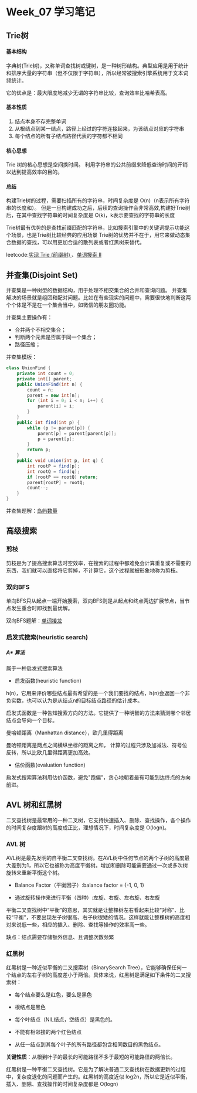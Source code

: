 # Week_07 学习笔记

## Trie树

#### 基本结构

字典树(Trie树)，又称单词查找树或键树，是一种树形结构。典型应用是用于统计和排序大量的字符串（但不仅限于字符串），所以经常被搜索引擎系统用于文本词频统计。

它的优点是：最大限度地减少无谓的字符串比较，查询效率比哈希表高。

#### 基本性质

1. 结点本身不存完整单词
2. 从根结点到某一结点，路径上经过的字符连接起来，为该结点对应的字符串
3. 每个结点的所有子结点路径代表的字符都不相同

#### 核心思想

Trie 树的核心思想是空间换时间。
利用字符串的公共前缀来降低查询时间的开销以达到提高效率的目的。

#### 总结
构建Trie树的过程，需要扫描所有的字符串，时间复杂度是 O(n)（n表示所有字符串的长度和）。
但是一旦构建成功之后，后续的查询操作会非常高效,构建好Trie树后，在其中查找字符串的时间复杂度是 O(k)，k表示要查找的字符串的长度

Trie树最有优势的是查找前缀匹配的字符串，比如搜索引擎中的关键词提示功能这个场景，也是Trie树比较经典的应用场景
Trie树的优势并不在于，用它来做动态集合数据的查找，可以用更加合适的散列表或者红黑树来替代。

leetcode:[实现 Trie (前缀树) ](ImplementTriePrefixTree.java)、[单词搜索 II ](WordSearchIi.java)

## 并查集(Disjoint Set)

并查集是一种树型的数据结构，用于处理不相交集合的合并和查询问题。
并查集解决的场景就是组团和配对问题。比如在有些现实的问题中，需要很快地判断这两个个体是不是在一个集合当中，如微信的朋友圈功能。

并查集主要操作有：
* 合并两个不相交集合；
* 判断两个元素是否属于同一个集合；
* 路径压缩；

并查集模板：

```java
class UnionFind { 
	private int count = 0; 
	private int[] parent; 
	public UnionFind(int n) { 
		count = n; 
		parent = new int[n]; 
		for (int i = 0; i < n; i++) { 
			parent[i] = i;
		}
	} 
	public int find(int p) { 
		while (p != parent[p]) { 
			parent[p] = parent[parent[p]]; 
			p = parent[p]; 
		}
		return p; 
	}
	public void union(int p, int q) { 
		int rootP = find(p); 
		int rootQ = find(q); 
		if (rootP == rootQ) return; 
		parent[rootP] = rootQ; 
		count--;
	}
}
```

并查集题解：[岛屿数量](NumberOfIslands.java)

## 高级搜索

### 剪枝

剪枝是为了提高搜索算法时空效率，在搜索的过程中都难免会计算重复或不需要的东西，我们就可以直接将它剪掉，不计算它，这个过程就被形象地称为剪枝。

### 双向BFS

单向BFS只从起点一端开始搜索，双向BFS则是从起点和终点两边扩展节点，当节点发生重合时即找到最优解。

双向BFS题解：[单词接龙](WordLadder.java)

### 启发式搜索(heuristic search)

##### A* 算法

属于一种启发式搜索算法

* 启发函数(heuristic function)

h(n)，它用来评价哪些结点最有希望的是一个我们要找的结点，h(n)会返回一个非负实数，也可以认为是从结点n的目标结点路径的估计成本。

启发式函数是一种告知搜索方向的方法。它提供了一种明智的方法来猜测哪个邻居结点会导向一个目标。

曼哈顿距离（Manhattan distance），欧几里得距离

曼哈顿距离是两点之间横纵坐标的距离之和， 计算的过程只涉及加减法、符号位反转，所以比欧几里得距离更加高效。

* 估价函数(evaluation function)

启发式搜索算法利用估价函数，避免"跑偏"，贪心地朝着最有可能到达终点的方向前进。

## AVL 树和红黑树

二叉查找树是最常用的一种二叉树，它支持快速插入、删除、查找操作，各个操作的时间复杂度跟树的高度成正比，理想情况下，时间复杂度是 O(logn)。

### AVL 树

AVL树是最先发明的自平衡二叉查找树。在AVL树中任何节点的两个子树的高度最大差别为1，所以它也被称为高度平衡树。增加和删除可能需要通过一次或多次树旋转来重新平衡这个树。

* Balance Factor（平衡因子）:balance factor = {-1, 0, 1}

* 通过旋转操作来进行平衡（四种）:左旋、右旋、左右旋、右左旋

平衡二叉查找树中“平衡”的意思，其实就是让整棵树左右看起来比较“对称”、比较“平衡”，不要出现左子树很高、右子树很矮的情况。这样就能让整棵树的高度相对来说低一些，相应的插入、删除、查找等操作的效率高一些。

缺点：结点需要存储额外信息、且调整次数频繁

### 红黑树

红黑树是一种近似平衡的二叉搜索树（BinarySearch Tree），它能够确保任何一个结点的左右子树的高度差小于两倍。具体来说，红黑树是满足如下条件的二叉搜索树：

* 每个结点要么是红色，要么是黑色

* 根结点是黑色

* 每个叶结点（NIL结点，空结点）是黑色的。

* 不能有相邻接的两个红色结点

* 从任一结点到其每个叶子的所有路径都包含相同数目的黑色结点。

**关键性质**：从根到叶子的最长的可能路径不多于最短的可能路径的两倍长。

红黑树是一种平衡二叉查找树。它是为了解决普通二叉查找树在数据更新的过程中，复杂度退化的问题而产生的。红黑树的高度近似 log2n，所以它是近似平衡，插入、删除、查找操作的时间复杂度都是 O(logn)